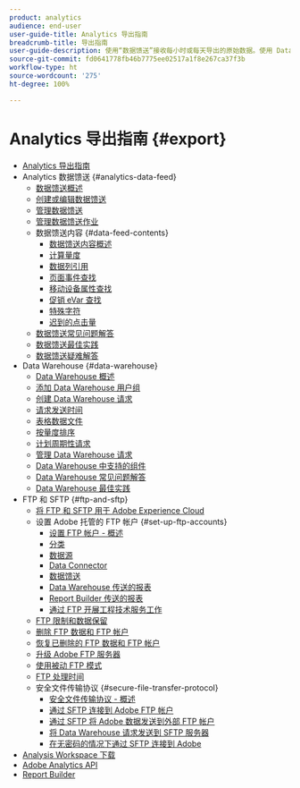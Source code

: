 ```yaml
---
product: analytics
audience: end-user
user-guide-title: Analytics 导出指南
breadcrumb-title: 导出指南
user-guide-description: 使用“数据馈送”接收每小时或每天导出的原始数据。使用 Data Warehouse 检索以电子表格输出的数据。
source-git-commit: fd0641778fb46b7775ee02517a1f8e267ca37f3b
workflow-type: ht
source-wordcount: '275'
ht-degree: 100%

---
```



# Analytics 导出指南 {#export}

+ [Analytics 导出指南](home.md)
+ Analytics 数据馈送 {#analytics-data-feed}
   + [数据馈送概述](analytics-data-feed/data-feed-overview.md)
   + [创建或编辑数据馈送](analytics-data-feed/create-feed.md)
   + [管理数据馈送](analytics-data-feed/df-manage-feeds.md)
   + [管理数据馈送作业](analytics-data-feed/df-manage-jobs.md)
   + 数据馈送内容 {#data-feed-contents}
      + [数据馈送内容概述](analytics-data-feed/c-df-contents/datafeeds-contents.md)
      + [计算量度](analytics-data-feed/c-df-contents/datafeeds-calculate.md)
      + [数据列引用](analytics-data-feed/c-df-contents/datafeeds-reference.md)
      + [页面事件查找](analytics-data-feed/c-df-contents/datafeeds-page-event.md)
      + [移动设备属性查找](analytics-data-feed/c-df-contents/mobile-attributes-lookup.md)
      + [促销 eVar 查找](analytics-data-feed/c-df-contents/merchandising-evar-lookup.md)
      + [特殊字符](analytics-data-feed/c-df-contents/datafeeds-spec-chars.md)
      + [迟到的点击量](analytics-data-feed/c-df-contents/late-arriving-hits.md)
   + [数据馈送常见问题解答](analytics-data-feed/df-faq.md)
   + [数据馈送最佳实践](analytics-data-feed/data-feeds-best-practices.md)
   + [数据馈送疑难解答](analytics-data-feed/troubleshooting.md)
+ Data Warehouse {#data-warehouse}
   + [Data Warehouse 概述](data-warehouse/data-warehouse.md)
   + [添加 Data Warehouse 用户组](data-warehouse/t-dw-group.md)
   + [创建 Data Warehouse 请求](data-warehouse/t-dw-create-request.md)
   + [请求发送时间](data-warehouse/delivery-time.md)
   + [表格数据文件](data-warehouse/t-tableau.md)
   + [按量度排序](data-warehouse/sorting-by-metric.md)
   + [计划周期性请求](data-warehouse/dw-schedule-recurring.md)
   + [管理 Data Warehouse 请求](data-warehouse/data-warehouse-requests-manage.md)
   + [Data Warehouse 中支持的组件](data-warehouse/component-support.md)
   + [Data Warehouse 常见问题解答](data-warehouse/faq.md)
   + [Data Warehouse 最佳实践](data-warehouse/data-warehouse-bp.md)
+ FTP 和 SFTP {#ftp-and-sftp}
   + [将 FTP 和 SFTP 用于 Adobe Experience Cloud](ftp-and-sftp/ftp-overview.md)
   + 设置 Adobe 托管的 FTP 帐户 {#set-up-ftp-accounts}
      + [设置 FTP 帐户 - 概述](ftp-and-sftp/c-set-up-ftp-accounts/ftp-accounts.md)
      + [分类](ftp-and-sftp/c-set-up-ftp-accounts/ftp-saint.md)
      + [数据源](ftp-and-sftp/c-set-up-ftp-accounts/ftp-datasources.md)
      + [Data Connector](ftp-and-sftp/c-set-up-ftp-accounts/ftp-genesis.md)
      + [数据馈送](ftp-and-sftp/c-set-up-ftp-accounts/ftp-datafeeds.md)
      + [Data Warehouse 传送的报表](ftp-and-sftp/c-set-up-ftp-accounts/ftp-dw-reports.md)
      + [Report Builder 传送的报表](ftp-and-sftp/c-set-up-ftp-accounts/ftp-arb-reports.md)
      + [通过 FTP 开展工程技术服务工作](ftp-and-sftp/c-set-up-ftp-accounts/ftp-eng-services.md)
   + [FTP 限制和数据保留](ftp-and-sftp/ftp-limits.md)
   + [删除 FTP 数据和 FTP 帐户](ftp-and-sftp/ftp-delete.md)
   + [恢复已删除的 FTP 数据和 FTP 帐户](ftp-and-sftp/ftp-restore.md)
   + [升级 Adobe FTP 服务器](ftp-and-sftp/ftp-upgrade.md)
   + [使用被动 FTP 模式](ftp-and-sftp/ftp-passive.md)
   + [FTP 处理时间](ftp-and-sftp/ftp-processing.md)
   + 安全文件传输协议 {#secure-file-transfer-protocol}
      + [安全文件传输协议 - 概述](ftp-and-sftp/c-sftp/ftp-sftp.md)
      + [通过 SFTP 连接到 Adobe FTP 帐户](ftp-and-sftp/c-sftp/ftp-sftp-connect.md)
      + [通过 SFTP 将 Adobe 数据发送到外部 FTP 帐户](ftp-and-sftp/c-sftp/ftp-sftp-transfer.md)
      + [将 Data Warehouse 请求发送到 SFTP 服务器](ftp-and-sftp/c-sftp/ftp-sftp-dw.md)
      + [在无密码的情况下通过 SFTP 连接到 Adobe](ftp-and-sftp/c-sftp/ftp-sftp-cert-auth.md)
+ [Analysis Workspace 下载](https://experienceleague.adobe.com/docs/analytics/analyze/analysis-workspace/curate-share/download-send.html?lang=zh-Hans)
+ [Adobe Analytics API](https://www.adobe.io/apis/experiencecloud/analytics/docs.html)
+ [Report Builder](https://experienceleague.adobe.com/docs/analytics/analyze/report-builder/home.html?lang=zh-Hans)
